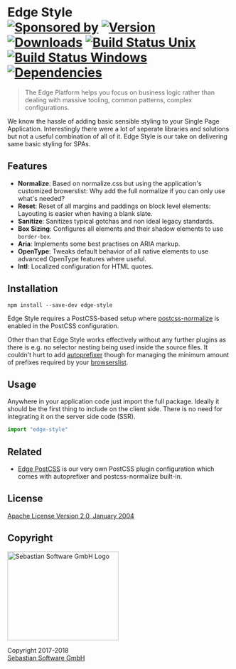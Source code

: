 # Edge Style <br/>[![Sponsored by][sponsor-img]][sponsor] [![Version][npm-version-img]][npm] [![Downloads][npm-downloads-img]][npm] [![Build Status Unix][travis-img]][travis] [![Build Status Windows][appveyor-img]][appveyor] [![Dependencies][deps-img]][deps]

[sponsor-img]: https://img.shields.io/badge/Sponsored%20by-Sebastian%20Software-692446.svg
[sponsor]: https://www.sebastian-software.de
[deps]: https://david-dm.org/sebastian-software/edge-style
[deps-img]: https://david-dm.org/sebastian-software/edge-style.svg
[npm]: https://www.npmjs.com/package/edge-style
[npm-downloads-img]: https://img.shields.io/npm/dm/edge-style.svg
[npm-version-img]: https://img.shields.io/npm/v/edge-style.svg
[travis-img]: https://img.shields.io/travis/sebastian-software/edge-style/master.svg?branch=master&label=unix%20build
[appveyor-img]: https://img.shields.io/appveyor/ci/swernerx/edge-style/master.svg?label=windows%20build
[travis]: https://travis-ci.org/sebastian-software/edge-style
[appveyor]: https://ci.appveyor.com/project/swernerx/edge-style/branch/master

> The Edge Platform helps you focus on business logic rather than dealing with massive tooling, common patterns, complex configurations.

We know the hassle of adding basic sensible styling to your Single Page Application.
Interestingly there were a lot of seperate libraries and solutions but not a useful combination of all of it.
Edge Style is our take on delivering same basic styling for SPAs.

## Features

- **Normalize**: Based on normalize.css but using the application's customized browerslist: Why add the full normalize if you can only use what's needed?
- **Reset**: Reset of all margins and paddings on block level elements: Layouting is easier when having a blank slate.
- **Sanitize**: Sanitizes typical gotchas and non ideal legacy standards.
- **Box Sizing**: Configures all elements and their shadow elements to use `border-box`.
- **Aria**: Implements some best practises on ARIA markup.
- **OpenType**: Tweaks default behavior of all native elements to use advanced OpenType features where useful.
- **Intl**: Localized configuration for HTML quotes.

## Installation

```
npm install --save-dev edge-style
```

Edge Style requires a PostCSS-based setup where [postcss-normalize](https://github.com/jonathantneal/postcss-normalize) is enabled in the PostCSS configuration.

Other than that Edge Style works effectively without any further plugins as there is e.g. no selector nesting being used inside the source files. It couldn't hurt to add [autoprefixer](https://github.com/postcss/autoprefixer) though for managing the minimum amount of prefixes required by your [browserslist](http://browserl.ist/).

## Usage

Anywhere in your application code just import the full package. Ideally it should be the first thing to include on the client side. There is no need for integrating it on the server side code (SSR).

```js
import "edge-style"
```

## Related

- [Edge PostCSS](https://github.com/sebastian-software/edge-postcss) is our very own PostCSS plugin configuration which comes with autoprefixer and postcss-normalize built-in.



## License

[Apache License Version 2.0, January 2004](license)


## Copyright

<img src="https://cdn.rawgit.com/sebastian-software/sebastian-software-brand/3d93746f/sebastiansoftware-en.svg" alt="Sebastian Software GmbH Logo" width="250" height="200"/>

Copyright 2017-2018<br/>[Sebastian Software GmbH](http://www.sebastian-software.de)
